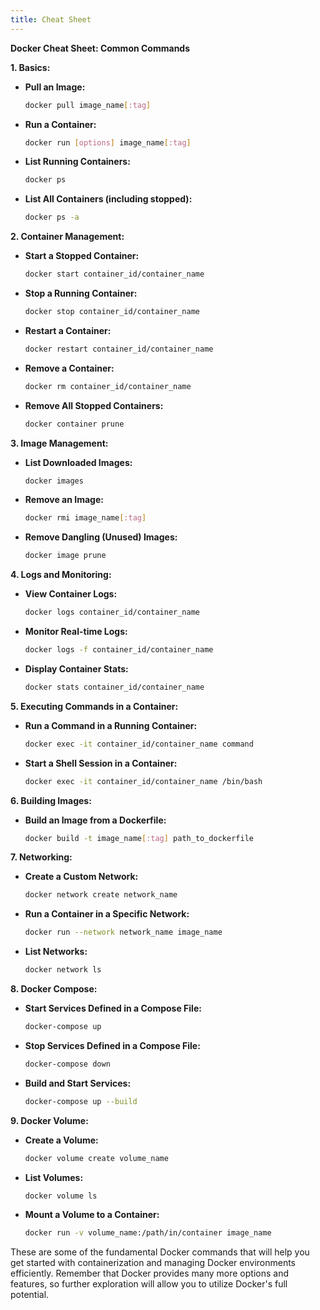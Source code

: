 ```yaml
---
title: Cheat Sheet
---
```


**Docker Cheat Sheet: Common Commands**

**1. Basics:**
- **Pull an Image:**
  ```bash
  docker pull image_name[:tag]
  ```

- **Run a Container:**
  ```bash
  docker run [options] image_name[:tag]
  ```

- **List Running Containers:**
  ```bash
  docker ps
  ```

- **List All Containers (including stopped):**
  ```bash
  docker ps -a
  ```

**2. Container Management:**
- **Start a Stopped Container:**
  ```bash
  docker start container_id/container_name
  ```

- **Stop a Running Container:**
  ```bash
  docker stop container_id/container_name
  ```

- **Restart a Container:**
  ```bash
  docker restart container_id/container_name
  ```

- **Remove a Container:**
  ```bash
  docker rm container_id/container_name
  ```

- **Remove All Stopped Containers:**
  ```bash
  docker container prune
  ```

**3. Image Management:**
- **List Downloaded Images:**
  ```bash
  docker images
  ```

- **Remove an Image:**
  ```bash
  docker rmi image_name[:tag]
  ```

- **Remove Dangling (Unused) Images:**
  ```bash
  docker image prune
  ```

**4. Logs and Monitoring:**
- **View Container Logs:**
  ```bash
  docker logs container_id/container_name
  ```

- **Monitor Real-time Logs:**
  ```bash
  docker logs -f container_id/container_name
  ```

- **Display Container Stats:**
  ```bash
  docker stats container_id/container_name
  ```

**5. Executing Commands in a Container:**
- **Run a Command in a Running Container:**
  ```bash
  docker exec -it container_id/container_name command
  ```

- **Start a Shell Session in a Container:**
  ```bash
  docker exec -it container_id/container_name /bin/bash
  ```

**6. Building Images:**
- **Build an Image from a Dockerfile:**
  ```bash
  docker build -t image_name[:tag] path_to_dockerfile
  ```

**7. Networking:**
- **Create a Custom Network:**
  ```bash
  docker network create network_name
  ```

- **Run a Container in a Specific Network:**
  ```bash
  docker run --network network_name image_name
  ```

- **List Networks:**
  ```bash
  docker network ls
  ```

**8. Docker Compose:**
- **Start Services Defined in a Compose File:**
  ```bash
  docker-compose up
  ```

- **Stop Services Defined in a Compose File:**
  ```bash
  docker-compose down
  ```

- **Build and Start Services:**
  ```bash
  docker-compose up --build
  ```

**9. Docker Volume:**
- **Create a Volume:**
  ```bash
  docker volume create volume_name
  ```

- **List Volumes:**
  ```bash
  docker volume ls
  ```

- **Mount a Volume to a Container:**
  ```bash
  docker run -v volume_name:/path/in/container image_name
  ```

These are some of the fundamental Docker commands that will help you get started with containerization and managing Docker environments efficiently. Remember that Docker provides many more options and features, so further exploration will allow you to utilize Docker's full potential.